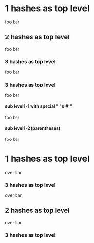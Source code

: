 # 1 hashes as top level

foo bar

## 2 hashes as top level

foo bar

### 3 hashes as top level

foo bar

### 3 hashes as top level

foo bar

#### sub level1-1 with special " ' & #'"

foo bar

#### sub level1-2 (parentheses)

foo bar

# 1 hashes as top level

over bar

### 3 hashes as top level

over bar

## 2 hashes as top level

over bar

### 3 hashes as top level
